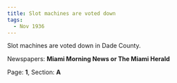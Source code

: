 ```yaml
---  
title: Slot machines are voted down  
tags:  
  - Nov 1936  
---  
```

  
Slot machines are voted down in Dade County.  
  
Newspapers: **Miami Morning News or The Miami Herald**  
  
Page: **1**, Section: **A** 
